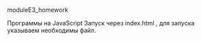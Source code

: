moduleE3_homework

Программы на JavaScript 
Запуск через index.html , для запуска указываем необходимы файл.

